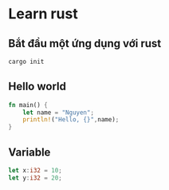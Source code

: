# Learn rust

## Bắt đầu một ứng dụng với rust

```bash
cargo init
```


## Hello world
```rust
fn main() {
    let name = "Nguyen";
    println!("Hello, {}",name);
}
```

## Variable
```rust
let x:i32 = 10;
let y:i32 = 20;
```
